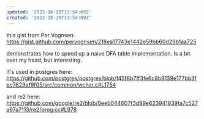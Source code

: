 ```yaml
---
updated: '2023-10-20T13:54:09Z'
created: '2023-10-20T13:54:09Z'
---
```

this gist from Per Vognsen: https://gist.github.com/pervognsen/218ea17743e1442e59bb60d29b1aa725

demonstrates how to speed up a naive DFA table implementation. Is a bit over my head, but interesting.

It's used in postgres here: https://github.com/postgres/postgres/blob/f45f8b7ff3fe6c8b8139e177bb3fec7629ef9f05/src/common/wchar.c#L1754

and re2 here: https://github.com/google/re2/blob/0eeb044607f3d99e623941939fa7c527a97a7113/re2/prog.cc#L978
